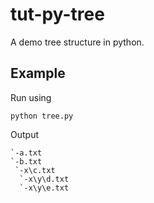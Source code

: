 # tut-py-tree

A demo tree structure in python.  

## Example

Run using

```
python tree.py
```

Output

```
`-a.txt
`-b.txt
 `-x\c.txt
  `-x\y\d.txt
  `-x\y\e.txt
```
